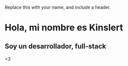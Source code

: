 Replace this with your name, and include a header.
# Hola, mi nombre es Kinslert
## Soy un desarrollador, full-stack
###### <3
